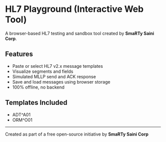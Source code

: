 
# HL7 Playground (Interactive Web Tool)

A browser-based HL7 testing and sandbox tool created by **SmaRTy Saini Corp**.

## Features

- Paste or select HL7 v2.x message templates
- Visualize segments and fields
- Simulated MLLP send and ACK response
- Save and load messages using browser storage
- 100% offline, no backend

## Templates Included
- ADT^A01
- ORM^O01

---

Created as part of a free open-source initiative by **SmaRTy Saini Corp**
